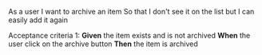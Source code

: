 As a user
I want to archive an item
So that I don't see it on the list but I can easily add it again

Acceptance criteria 1:
**Given** the item exists and is not archived
**When** the user click on the archive button
**Then** the item is archived